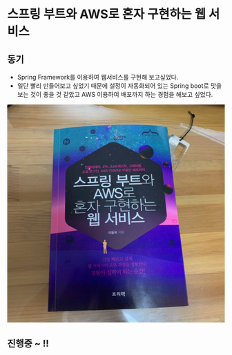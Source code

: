 # 스프링 부트와 AWS로 혼자 구현하는 웹 서비스  


## 동기
- Spring Framework를 이용하여 웹서비스를 구현해 보고싶었다.
- 일단 빨리 만들어보고 싶었기 때문에 설정이 자동화되어 있는 Spring boot로 맛을 보는 것이 좋을 것 같았고 AWS 이용하여 배포까지 하는 경험을 해보고 싶었다.  



![trace](/image/IMG_3611.jpg)  



## 진행중 ~ !!
